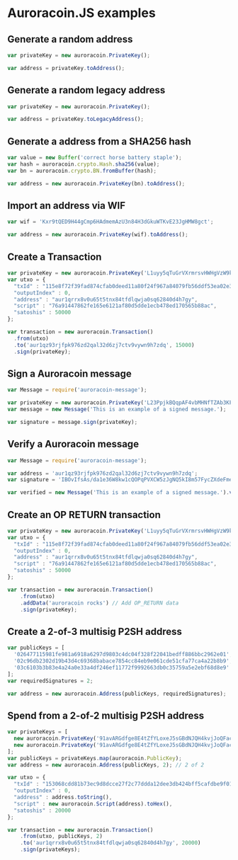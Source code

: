 # Auroracoin.JS examples

## Generate a random address
```javascript
var privateKey = new auroracoin.PrivateKey();

var address = privateKey.toAddress();
```

## Generate a random legacy address
```javascript
var privateKey = new auroracoin.PrivateKey();

var address = privateKey.toLegacyAddress();
```

## Generate a address from a SHA256 hash
```javascript
var value = new Buffer('correct horse battery staple');
var hash = auroracoin.crypto.Hash.sha256(value);
var bn = auroracoin.crypto.BN.fromBuffer(hash);

var address = new auroracoin.PrivateKey(bn).toAddress();
```

## Import an address via WIF
```javascript
var wif = 'Kxr9tQED9H44gCmp6HAdmemAzU3n84H3dGkuWTKvE23JgHMW8gct';

var address = new auroracoin.PrivateKey(wif).toAddress();
```

## Create a Transaction
```javascript
var privateKey = new auroracoin.PrivateKey('L1uyy5qTuGrVXrmrsvHWHgVzW9kKdrp27wBC7Vs6nZDTF2BRUVwy');
var utxo = {
  "txId" : "115e8f72f39fad874cfab0deed11a80f24f967a84079fb56ddf53ea02e308986",
  "outputIndex" : 0,
  "address" : "aur1qrrx8v0u65t5tnx84tfdlqwja0sq62840d4h7gy",
  "script" : "76a91447862fe165e6121af80d5dde1ecb478ed170565b88ac",
  "satoshis" : 50000
};

var transaction = new auroracoin.Transaction()
  .from(utxo)
  .to('aur1qz93rjfpk976zd2qal32d6zj7ctv9vywn9h7zdq', 15000)
  .sign(privateKey);
```

## Sign a Auroracoin message
```javascript
var Message = require('auroracoin-message');

var privateKey = new auroracoin.PrivateKey('L23PpjkBQqpAF4vbMHNfTZAb3KFPBSawQ7KinFTzz7dxq6TZX8UA');
var message = new Message('This is an example of a signed message.');

var signature = message.sign(privateKey);
```

## Verify a Auroracoin message
```javascript
var Message = require('auroracoin-message');

var address = 'aur1qz93rjfpk976zd2qal32d6zj7ctv9vywn9h7zdq';
var signature = 'IBOvIfsAs/da1e36W8kw1cQOPqPVXCW5zJgNQ5kI8m57FycZXdeFmeyoIqJSREzE4W7vfDmdmPk0HokuJPvgPPE=';

var verified = new Message('This is an example of a signed message.').verify(address, signature);
 ```

## Create an OP RETURN transaction
```javascript
var privateKey = new auroracoin.PrivateKey('L1uyy5qTuGrVXrmrsvHWHgVzW9kKdrp27wBC7Vs6nZDTF2BRUVwy');
var utxo = {
  "txId" : "115e8f72f39fad874cfab0deed11a80f24f967a84079fb56ddf53ea02e308986",
  "outputIndex" : 0,
  "address" : "aur1qrrx8v0u65t5tnx84tfdlqwja0sq62840d4h7gy",
  "script" : "76a91447862fe165e6121af80d5dde1ecb478ed170565b88ac",
  "satoshis" : 50000
};

var transaction = new auroracoin.Transaction()
    .from(utxo)
    .addData('auroracoin rocks') // Add OP_RETURN data
    .sign(privateKey);
```

## Create a 2-of-3 multisig P2SH address
```javascript
var publicKeys = [
  '026477115981fe981a6918a6297d9803c4dc04f328f22041bedff886bbc2962e01',
  '02c96db2302d19b43d4c69368babace7854cc84eb9e061cde51cfa77ca4a22b8b9',
  '03c6103b3b83e4a24a0e33a4df246ef11772f9992663db0c35759a5e2ebf68d8e9'
];
var requiredSignatures = 2;

var address = new auroracoin.Address(publicKeys, requiredSignatures);
```

## Spend from a 2-of-2 multisig P2SH address
```javascript
var privateKeys = [
  new auroracoin.PrivateKey('91avARGdfge8E4tZfYLoxeJ5sGBdNJQH4kvjJoQFacbgwmaKkrx'),
  new auroracoin.PrivateKey('91avARGdfge8E4tZfYLoxeJ5sGBdNJQH4kvjJoQFacbgww7vXtT')
];
var publicKeys = privateKeys.map(auroracoin.PublicKey);
var address = new auroracoin.Address(publicKeys, 2); // 2 of 2

var utxo = {
  "txId" : "153068cdd81b73ec9d8dcce27f2c77ddda12dee3db424bff5cafdbe9f01c1756",
  "outputIndex" : 0,
  "address" : address.toString(),
  "script" : new auroracoin.Script(address).toHex(),
  "satoshis" : 20000
};

var transaction = new auroracoin.Transaction()
    .from(utxo, publicKeys, 2)
    .to('aur1qrrx8v0u65t5tnx84tfdlqwja0sq62840d4h7gy', 20000)
    .sign(privateKeys);
```
